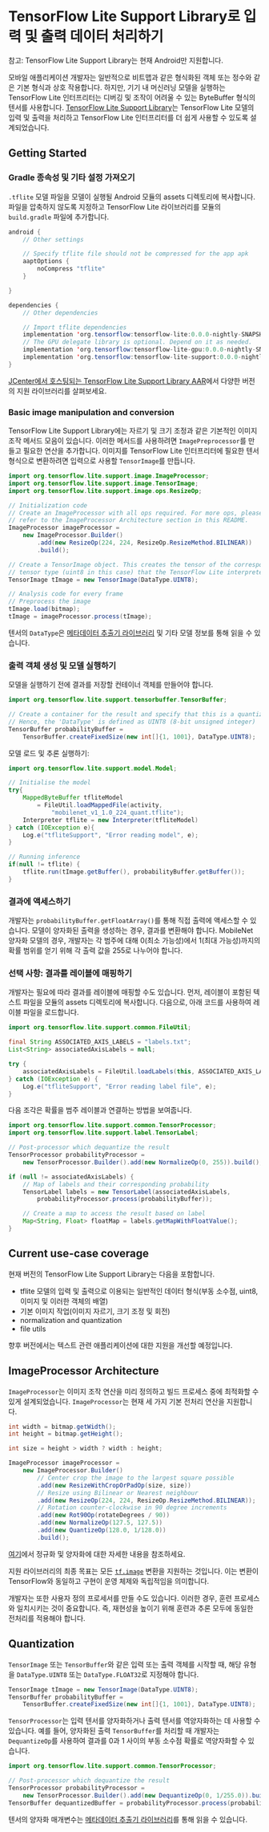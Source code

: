 # TensorFlow Lite Support Library로 입력 및 출력 데이터 처리하기

참고: TensorFlow Lite Support Library는 현재 Android만 지원합니다.

모바일 애플리케이션 개발자는 일반적으로 비트맵과 같은 형식화된 객체 또는 정수와 같은 기본 형식과 상호 작용합니다. 하지만, 기기 내 머신러닝 모델을 실행하는 TensorFlow Lite 인터프리터는 디버깅 및 조작이 어려울 수 있는 ByteBuffer 형식의 텐서를 사용합니다. [TensorFlow Lite Support Library](https://github.com/tensorflow/tflite-support/tree/master/tensorflow_lite_support/java)는 TensorFlow Lite 모델의 입력 및 출력을 처리하고 TensorFlow Lite 인터프리터를 더 쉽게 사용할 수 있도록 설계되었습니다.

## Getting Started

### Gradle 종속성 및 기타 설정 가져오기

`.tflite` 모델 파일을 모델이 실행될 Android 모듈의 assets 디렉토리에 복사합니다. 파일을 압축하지 않도록 지정하고 TensorFlow Lite 라이브러리를 모듈의 `build.gradle` 파일에 추가합니다.

```java
android {
    // Other settings

    // Specify tflite file should not be compressed for the app apk
    aaptOptions {
        noCompress "tflite"
    }

}

dependencies {
    // Other dependencies

    // Import tflite dependencies
    implementation 'org.tensorflow:tensorflow-lite:0.0.0-nightly-SNAPSHOT'
    // The GPU delegate library is optional. Depend on it as needed.
    implementation 'org.tensorflow:tensorflow-lite-gpu:0.0.0-nightly-SNAPSHOT'
    implementation 'org.tensorflow:tensorflow-lite-support:0.0.0-nightly-SNAPSHOT'
}
```

[JCenter에서 호스팅되는 TensorFlow Lite Support Library AAR](https://bintray.com/google/tensorflow/tensorflow-lite-support)에서 다양한 버전의 지원 라이브러리를 살펴보세요.

### Basic image manipulation and conversion

TensorFlow Lite Support Library에는 자르기 및 크기 조정과 같은 기본적인 이미지 조작 메서드 모음이 있습니다. 이러한 메서드를 사용하려면 `ImagePreprocessor`를 만들고 필요한 연산을 추가합니다. 이미지를 TensorFlow Lite 인터프리터에 필요한 텐서 형식으로 변환하려면 입력으로 사용할 `TensorImage`를 만듭니다.

```java
import org.tensorflow.lite.support.image.ImageProcessor;
import org.tensorflow.lite.support.image.TensorImage;
import org.tensorflow.lite.support.image.ops.ResizeOp;

// Initialization code
// Create an ImageProcessor with all ops required. For more ops, please
// refer to the ImageProcessor Architecture section in this README.
ImageProcessor imageProcessor =
    new ImageProcessor.Builder()
        .add(new ResizeOp(224, 224, ResizeOp.ResizeMethod.BILINEAR))
        .build();

// Create a TensorImage object. This creates the tensor of the corresponding
// tensor type (uint8 in this case) that the TensorFlow Lite interpreter needs.
TensorImage tImage = new TensorImage(DataType.UINT8);

// Analysis code for every frame
// Preprocess the image
tImage.load(bitmap);
tImage = imageProcessor.process(tImage);
```

텐서의 `DataType`은 [메타데이터 추출기 라이브러리](../convert/metadata.md#read-the-metadata-from-models) 및 기타 모델 정보를 통해 읽을 수 있습니다.

### 출력 객체 생성 및 모델 실행하기

모델을 실행하기 전에 결과를 저장할 컨테이너 객체를 만들어야 합니다.

```java
import org.tensorflow.lite.support.tensorbuffer.TensorBuffer;

// Create a container for the result and specify that this is a quantized model.
// Hence, the 'DataType' is defined as UINT8 (8-bit unsigned integer)
TensorBuffer probabilityBuffer =
    TensorBuffer.createFixedSize(new int[]{1, 1001}, DataType.UINT8);
```

모델 로드 및 추론 실행하기:

```java
import org.tensorflow.lite.support.model.Model;

// Initialise the model
try{
    MappedByteBuffer tfliteModel
        = FileUtil.loadMappedFile(activity,
            "mobilenet_v1_1.0_224_quant.tflite");
    Interpreter tflite = new Interpreter(tfliteModel)
} catch (IOException e){
    Log.e("tfliteSupport", "Error reading model", e);
}

// Running inference
if(null != tflite) {
    tflite.run(tImage.getBuffer(), probabilityBuffer.getBuffer());
}
```

### 결과에 액세스하기

개발자는 `probabilityBuffer.getFloatArray()`를 통해 직접 출력에 액세스할 수 있습니다. 모델이 양자화된 출력을 생성하는 경우, 결과를 변환해야 합니다. MobileNet 양자화 모델의 경우, 개발자는 각 범주에 대해 0(최소 가능성)에서 1(최대 가능성)까지의 확률 범위를 얻기 위해 각 출력 값을 255로 나누어야 합니다.

### 선택 사항: 결과를 레이블에 매핑하기

개발자는 필요에 따라 결과를 레이블에 매핑할 수도 있습니다. 먼저, 레이블이 포함된 텍스트 파일을 모듈의 assets 디렉토리에 복사합니다. 다음으로, 아래 코드를 사용하여 레이블 파일을 로드합니다.

```java
import org.tensorflow.lite.support.common.FileUtil;

final String ASSOCIATED_AXIS_LABELS = "labels.txt";
List<String> associatedAxisLabels = null;

try {
    associatedAxisLabels = FileUtil.loadLabels(this, ASSOCIATED_AXIS_LABELS);
} catch (IOException e) {
    Log.e("tfliteSupport", "Error reading label file", e);
}
```

다음 조각은 확률을 범주 레이블과 연결하는 방법을 보여줍니다.

```java
import org.tensorflow.lite.support.common.TensorProcessor;
import org.tensorflow.lite.support.label.TensorLabel;

// Post-processor which dequantize the result
TensorProcessor probabilityProcessor =
    new TensorProcessor.Builder().add(new NormalizeOp(0, 255)).build();

if (null != associatedAxisLabels) {
    // Map of labels and their corresponding probability
    TensorLabel labels = new TensorLabel(associatedAxisLabels,
        probabilityProcessor.process(probabilityBuffer));

    // Create a map to access the result based on label
    Map<String, Float> floatMap = labels.getMapWithFloatValue();
}
```

## Current use-case coverage

현재 버전의 TensorFlow Lite Support Library는 다음을 포함합니다.

- tflite 모델의 입력 및 출력으로 이용되는 일반적인 데이터 형식(부동 소수점, uint8, 이미지 및 이러한 객체의 배열)
- 기본 이미지 작업(이미지 자르기, 크기 조정 및 회전)
- normalization and quantization
- file utils

향후 버전에서는 텍스트 관련 애플리케이션에 대한 지원을 개선할 예정입니다.

## ImageProcessor Architecture

`ImageProcessor`는 이미지 조작 연산을 미리 정의하고 빌드 프로세스 중에 최적화할 수 있게 설계되었습니다. `ImageProcessor`는 현재 세 가지 기본 전처리 연산을 지원합니다.

```java
int width = bitmap.getWidth();
int height = bitmap.getHeight();

int size = height > width ? width : height;

ImageProcessor imageProcessor =
    new ImageProcessor.Builder()
        // Center crop the image to the largest square possible
        .add(new ResizeWithCropOrPadOp(size, size))
        // Resize using Bilinear or Nearest neighbour
        .add(new ResizeOp(224, 224, ResizeOp.ResizeMethod.BILINEAR));
        // Rotation counter-clockwise in 90 degree increments
        .add(new Rot90Op(rotateDegrees / 90))
        .add(new NormalizeOp(127.5, 127.5))
        .add(new QuantizeOp(128.0, 1/128.0))
        .build();
```

[여기](../convert/metadata.md#normalization-and-quantization-parameters)에서 정규화 및 양자화에 대한 자세한 내용을 참조하세요.

지원 라이브러리의 최종 목표는 모든 [`tf.image`](https://www.tensorflow.org/api_docs/python/tf/image) 변환을 지원하는 것입니다. 이는 변환이 TensorFlow와 동일하고 구현이 운영 체제와 독립적임을 의미합니다.

개발자는 또한 사용자 정의 프로세서를 만들 수도 있습니다. 이러한 경우, 훈련 프로세스와 일치시키는 것이 중요합니다. 즉, 재현성을 높이기 위해 훈련과 추론 모두에 동일한 전처리를 적용해야 합니다.

## Quantization

`TensorImage` 또는 `TensorBuffer`와 같은 입력 또는 출력 객체를 시작할 때, 해당 유형을 `DataType.UINT8` 또는 `DataType.FLOAT32`로 지정해야 합니다.

```java
TensorImage tImage = new TensorImage(DataType.UINT8);
TensorBuffer probabilityBuffer =
    TensorBuffer.createFixedSize(new int[]{1, 1001}, DataType.UINT8);
```

`TensorProcessor`는 입력 텐서를 양자화하거나 출력 텐서를 역양자화하는 데 사용할 수 있습니다. 예를 들어, 양자화된 출력 `TensorBuffer`를 처리할 때 개발자는 `DequantizeOp`를 사용하여 결과를 0과 1 사이의 부동 소수점 확률로 역양자화할 수 있습니다.

```java
import org.tensorflow.lite.support.common.TensorProcessor;

// Post-processor which dequantize the result
TensorProcessor probabilityProcessor =
    new TensorProcessor.Builder().add(new DequantizeOp(0, 1/255.0)).build();
TensorBuffer dequantizedBuffer = probabilityProcessor.process(probabilityBuffer);
```

텐서의 양자화 매개변수는 [메타데이터 추출기 라이브러리](../convert/metadata.md#read-the-metadata-from-models)를 통해 읽을 수 있습니다.
